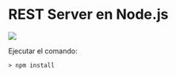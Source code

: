 # REST Server en Node.js

![](https://img.shields.io/badge/version-0.1.0-brightgreen)

Ejecutar el comando:

```
> npm install
```

